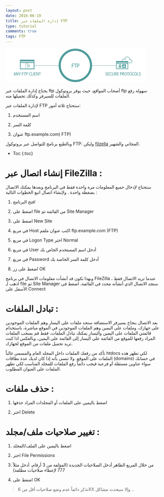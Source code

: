 ```yaml
---
layout: post
date: 2016-06-19
title: إدارة الملفات عبر FTP
type: tutorial
comments: true
tags: FTP
---
```



![ftp](/assets/ftp.png)


يحتاج إدارة الملفات عبر ftp أصحاب المواقع، حيث يوفر بروتوكول ftp سهولة رفع الملفات للسيرفر وكذلك تحميلها منه.


لإدارة الملفات عبر FTP ستحتاج ثلاثة أمور:


1. اسم المستخدم

2. كلمة السر

3. عنوان ftp.example.com) FTP)


وبالطبع برنامج للتواصل عبر بروتوكول FTP: وليكن [filzella](http://filezilla.net/download) المجاني والشهير.


* Toc
{:toc}

# إنشاء اتصال عبر FileZilla :


ستحتاج لإدخال جميع المعلومات مرة واحدة فقط في البرنامج وبعدها يمكنك الاتصال بضغطة واحدة . ولإنشاء اتصال اتبع الخطوات التالية :


1. افتح البرنامج

2. اضغط على file من القائمة ثم Site Manager

3. اضغط على New Site

4. في مربع Host اكتب عنوان ملقم ftp.example.com )FTP)

5. في مربع Logon Type اختر Normal

6. في مربع User أدخل اسم المستخدم الخاص بك

7. في مربع Password أدخل كلمة السر الخاصة بك

8. اضغط على زر OK


وبهذا تكون قد أنشأت معلومات الاتصال في برنامج FileZilla ، عندما تريد الاتصال فقط اذهب لـ file ثم Site Manager ستجد الاتصال الذي أنشأته محدد في القائمة، اضغط في الأسفل على Connect


# تبادل الملفات :



بعد الاتصال بنجاح بسيرفر الاستضافة ستجد ملفات على اليسار وهم الملفات الموجودين على جهازك، وملفات على اليمين وهم الملفات الموجودين في الموقع مباشرة، باستخدام قائمتي الملفات على اليمين واليسار يمكنك تبادل الملفات، فقط قم بسحب الملفات المراد رفعها للموقع من القائمة على اليسار إلى القائمة على اليمين، وبالعكس اذا كنت تريد تحميل ملفات من الموقع لجهازك.


تأكد من رفعك الملفات داخل المجلد العام والمسمى غالباً htdocs لكي تظهر هذه الملفات على الموقع. ولا تنسى بأنه إذا كان لديك عدة نطاقات (domains) في حسابك سواء عناوين مستقلة أو فرعية فيجب دائماً رفع الملفات للمجلد المناسب لكي تظهر الملفات على العنوان المطلوب.


# حذف ملفات :


1. اضغط باليمين على الملفات أو المجلدات المراد حذفها

2. اختر Delete


# تغيير صلاحيات ملف/مجلد :


1. اضغط باليمين على الملف/المجلد

2. اختر File Permissions

3. من خلال المربع الظاهر أدخل الصلاحيات الجديدة (المؤلفة من 3 أرقام، أدخل مثلاً 777 لإعطاء صلاحيات مطلقة)

4. اضغط على OK


> تذكر دائماً عدم وضع صلاحيات أقل من 6XX وإلا سيحدث مشاكل ..






